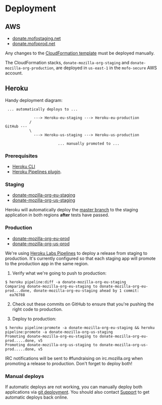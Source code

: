 # Deployment

## AWS

- [donate.mofostaging.net](https://donate.mofostaging.net/)
- [donate.mofoprod.net](https://donate.mofoprod.net/)

Any changes to the [CloudFormation template](../ops/cloudformation.json) must be deployed manually.

The CloudFormation stacks, `donate-mozilla-org-staging` and `donate-mozilla-org-production`, are deployed in `us-east-1` in the `mofo-secure` AWS account.

## Heroku

Handy deployment diagram:

```
 ... automatically deploys to ...

             ---> Heroku-eu-staging ---> Heroku-eu-production
           /
GitHub ---
           \
             ---> Heroku-us-staging ---> Heroku-us-production

                        ... manually promoted to ...
```

### Prerequisites

- [Heroku CLI](https://devcenter.heroku.com/articles/heroku-command)
- [Heroku Pipelines plugin](https://devcenter.heroku.com/articles/labs-pipelines#enable-pipelines).

### Staging

- [donate-mozilla-org-eu-staging](https://dashboard.heroku.com/apps/donate-mozilla-org-eu-staging/resources)
- [donate-mozilla-org-us-staging](https://dashboard.heroku.com/apps/donate-mozilla-org-us-staging/resources)

Heroku will automatically deploy the [master branch](https://github.com/mozilla/donate.mozilla.org) to the staging application in both regions **after** tests have passed.

### Production

- [donate-mozilla-org-eu-prod](https://dashboard.heroku.com/apps/donate-mozilla-org-eu-prod/resources)
- [donate-mozilla-org-us-prod](https://dashboard.heroku.com/apps/donate-mozilla-org-us-prod/resources)

We're using [Heroku Labs Pipelines](https://devcenter.heroku.com/articles/labs-pipelines) to deploy a release from staging to production.
It's currently configured so that each staging app will promote to the production app in the same region.

1. Verify what we're going to push to production:

```
$ heroku pipeline:diff -a donate-mozilla-org-eu-staging
Comparing donate-mozilla-org-eu-staging to donate-mozilla-org-eu-prod...done, donate-mozilla-org-eu-staging ahead by 1 commit:
  ea76788
```

2. Check out these commits on GitHub to ensure that you're pushing the right code to production.

3. Deploy to production:

```
$ heroku pipeline:promote -a donate-mozilla-org-eu-staging && heroku pipeline:promote -a donate-mozilla-org-us-staging
Promoting donate-mozilla-org-eu-staging to donate-mozilla-org-eu-prod.....done, v5
Promoting donate-mozilla-org-us-staging to donate-mozilla-org-us-prod.....done, v5
```

IRC notifications will be sent to #fundraising on irc.mozilla.org when promoting a release to production. Don't forget to deploy both!

### Manual deploys

If automatic deploys are not working, you can manually deploy both applications via [git deployment](https://devcenter.heroku.com/articles/git). You should also contact [Support](Support.md) to get automatic deploys back online.

